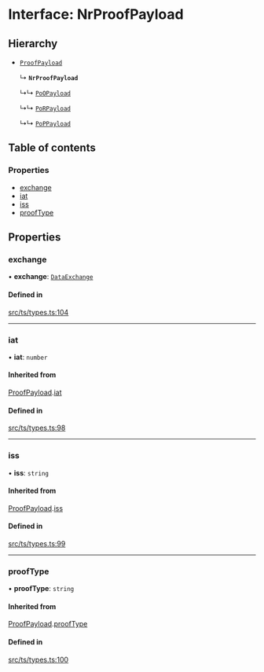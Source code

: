# Interface: NrProofPayload

## Hierarchy

- [`ProofPayload`](ProofPayload.md)

  ↳ **`NrProofPayload`**

  ↳↳ [`PoOPayload`](PoOPayload.md)

  ↳↳ [`PoRPayload`](PoRPayload.md)

  ↳↳ [`PoPPayload`](PoPPayload.md)

## Table of contents

### Properties

- [exchange](NrProofPayload.md#exchange)
- [iat](NrProofPayload.md#iat)
- [iss](NrProofPayload.md#iss)
- [proofType](NrProofPayload.md#prooftype)

## Properties

### exchange

• **exchange**: [`DataExchange`](DataExchange.md)

#### Defined in

[src/ts/types.ts:104](https://gitlab.com/i3-market/code/wp3/t3.2/conflict-resolution/non-repudiation-library/-/blob/1ca8f93/src/ts/types.ts#L104)

___

### iat

• **iat**: `number`

#### Inherited from

[ProofPayload](ProofPayload.md).[iat](ProofPayload.md#iat)

#### Defined in

[src/ts/types.ts:98](https://gitlab.com/i3-market/code/wp3/t3.2/conflict-resolution/non-repudiation-library/-/blob/1ca8f93/src/ts/types.ts#L98)

___

### iss

• **iss**: `string`

#### Inherited from

[ProofPayload](ProofPayload.md).[iss](ProofPayload.md#iss)

#### Defined in

[src/ts/types.ts:99](https://gitlab.com/i3-market/code/wp3/t3.2/conflict-resolution/non-repudiation-library/-/blob/1ca8f93/src/ts/types.ts#L99)

___

### proofType

• **proofType**: `string`

#### Inherited from

[ProofPayload](ProofPayload.md).[proofType](ProofPayload.md#prooftype)

#### Defined in

[src/ts/types.ts:100](https://gitlab.com/i3-market/code/wp3/t3.2/conflict-resolution/non-repudiation-library/-/blob/1ca8f93/src/ts/types.ts#L100)
